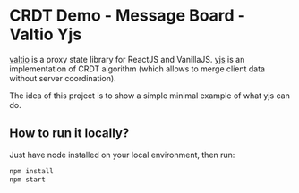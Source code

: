 # CRDT Demo - Message Board - Valtio Yjs

[valtio](https://github.com/pmndrs/valtio) is
a proxy state library for ReactJS and VanillaJS.
[yjs](https://github.com/yjs/yjs) is
an implementation of CRDT algorithm
(which allows to merge client data without server coordination).

The idea of this project is to show a simple minimal example of what yjs can do.

## How to run it locally?

Just have node installed on your local environment, then run:

```bash
npm install
npm start
```
